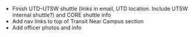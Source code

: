 - Finish UTD-UTSW shuttle (links in email, UTD location. Include UTSW internal shuttle?) and CORE shuttle info
- Add nav links to top of Transit Near Campus section
- Add officer photos and info
